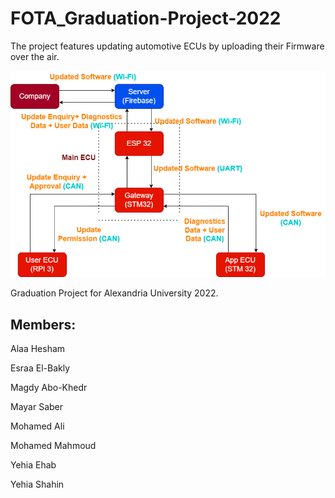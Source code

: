 # FOTA_Graduation-Project-2022
The project features updating automotive ECUs by uploading their Firmware over the air.

<p align="center">
  <img width="650" src="Images/FOTA System Diagram.png ">
</p>

Graduation Project for Alexandria University 2022.

## Members:
Alaa Hesham

Esraa El-Bakly

Magdy Abo-Khedr

Mayar Saber

Mohamed Ali

Mohamed Mahmoud

Yehia Ehab

Yehia Shahin
